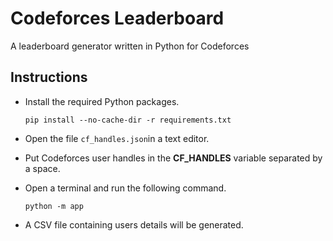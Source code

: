 # Codeforces Leaderboard

A leaderboard generator written in Python for Codeforces

## Instructions

- Install the required Python packages.

  ```text
  pip install --no-cache-dir -r requirements.txt
  ```

- Open the file `cf_handles.json`in a text editor.
- Put Codeforces user handles in the **CF_HANDLES** variable separated by a space.
- Open a terminal and run the following command.

  ```text
  python -m app
  ```

- A CSV file containing users details will be generated.
